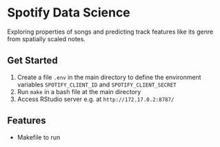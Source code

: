 # Spotify Data Science

Exploring properties of songs and predicting track features like its genre from spatially scaled notes.

## Get Started

1. Create a file `.env` in the main directory to define the environment variables `SPOTIFY_CLIENT_ID` and `SPOTIFY_CLIENT_SECRET`
1. Run `make` in a bash file at the main directory
2. Access RStudio server e.g. at `http://172.17.0.2:8787/`


## Features

- Makefile to run